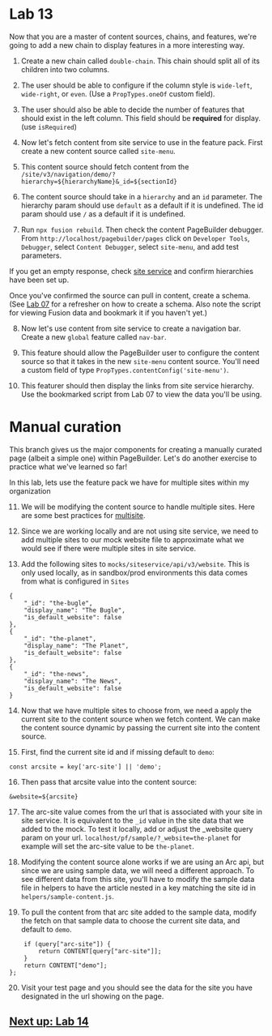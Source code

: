 # Lab 13

Now that you are a master of content sources, chains, and features, we're going to add a new chain to display features in a more interesting way.

1. Create a new chain called `double-chain`. This chain should split all of its children into two columns. 

2. The user should be able to configure if the column style is `wide-left`, `wide-right`, or `even`. (Use a `PropTypes.oneOf` custom field).

3. The user should also be able to decide the number of features that should exist in the left column. This field should be **required** for display. (use `isRequired`)

4. Now let's fetch content from site service to use in the feature pack. First create a new content source called `site-menu`. 

5. This content source should fetch content from the `/site/v3/navigation/demo/?hierarchy=${hierarchyName}&_id=${sectionId}` 

6. The content source should take in a `hierarchy` and an `id` parameter. The hierarchy param should use `default` as a default if it is undefined. The id param should use `/` as a default if it is undefined.

7. Run `npx fusion rebuild`. Then check the content PageBuilder debugger. From `http://localhost/pagebuilder/pages` click on `Developer Tools`, `Debugger`, select `Content Debugger`, select `site-menu`, and add test parameters.

If you get an empty response, check [site service](https://redirector.arcpublishing.com/siteservice/#/) and confirm hierarchies have been set up. 

Once you've confirmed the source can pull in content, create a schema. (See [Lab 07](https://github.com/wapopartners/Fusion-Training-User-Stories/tree/lab-07) for a refresher on how to create a schema. Also note the script for viewing Fusion data and bookmark it if you haven't yet.)


8. Now let's use content from site service to create a navigation bar. Create a new `global` feature called `nav-bar`. 

9. This feature should allow the PageBuilder user to configure the content source so that it takes in the new `site-menu` content source. You'll need a custom field of type `PropTypes.contentConfig('site-menu')`.

10. This featurer should then display the links from site service hierarchy. Use the bookmarked script from Lab 07 to view the data you'll be using.


# Manual curation

This branch gives us the major components for creating a manually curated page (albeit a simple one) within PageBuilder. Let's do another exercise to practice what we've learned so far! 

In this lab, lets use the feature pack we have for multiple sites within my organization

11. We will be modifying the content source to handle multiple sites. Here are some best practices for [multisite](https://redirector.arcpublishing.com/alc/arc-products/pagebuilder/user-docs/how-to-prepare-for-pagebuilder-multisite/).

12. Since we are working locally and are not using site service, we need to add multiple sites to our mock website file to approximate what we would see if there were multiple sites in site service.

13. Add the following sites to `mocks/siteservice/api/v3/website`. This is only used locally, as in sandbox/prod environments this data comes from what is configured in `Sites`
```
{
    "_id": "the-bugle",
    "display_name": "The Bugle",
    "is_default_website": false
},
{
    "_id": "the-planet",
    "display_name": "The Planet",
    "is_default_website": false
},
{
    "_id": "the-news",
    "display_name": "The News",
    "is_default_website": false
}
```

14. Now that we have multiple sites to choose from, we need a apply the current site to the content source when we fetch content. We can make the content source dynamic by passing the current site into the content source.

15. First, find the current site id and if missing default to `demo`:

`const arcsite = key['arc-site'] || 'demo';`

16. Then pass that arcsite value into the content source:

`&website=${arcsite}`

17. The arc-site value comes from the url that is associated with your site in site service. It is equivalent to the `_id` value in the site data that we added to the mock. To test it locally, add or adjust the _website query param on your url. `localhost/pf/sample/?_website=the-planet` for example will set the arc-site value to be `the-planet`.

18. Modifying the content source alone works if we are using an Arc api, but since we are using sample data, we will need a different approach. To see different data from this site, you'll have to modify the sample data file in helpers to have the article nested in a key matching the site id in `helpers/sample-content.js`.

19. To pull the content from that arc site added to the sample data, modify the fetch on that sample data to choose the current site data, and default to `demo`.

```const fetch = (query = {}) => {
    if (query["arc-site"]) {
        return CONTENT[query["arc-site"]];
    }
    return CONTENT["demo"];
};
```

20. Visit your test page and you should see the data for the site you have designated in the url showing on the page.

## [Next up: Lab 14](https://github.com/wapopartners/Fusion-Training-User-Stories/tree/lab-14)